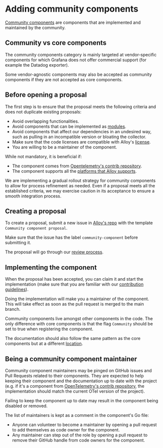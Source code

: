 # Adding community components

[Community components][cc] are components that are implemented and maintained by the community.

## Community vs core components

The community components category is mainly targeted at vendor-specific components for which Grafana does not offer commercial support (for example the Datadog exporter).

Some vendor-agnostic components may also be accepted as community components if they are not accepted as core components.

## Before opening a proposal

The first step is to ensure that the proposal meets the following criteria and does not duplicate existing proposals:

* Avoid overlapping functionalities.
* Avoid components that can be implemented as [modules][module].
* Avoid components that affect our dependencies in an undesired way, such as pulling in an incompatible version or bloating the collector.
* Make sure that the code licenses are compatible with Alloy's [license][].
* You are willing to be a maintainer of the component.

While not mandatory, it is beneficial if:

* The component comes from [Opentelemetry's contrib repository][otel].
* The component supports all the [platforms that Alloy supports][platforms].

We are implementing a gradual rollout strategy for community components to allow for process refinement as needed.
Even if a proposal meets all the established criteria, we may exercise caution in its acceptance to ensure a smooth integration process.

## Creating a proposal

To create a proposal, submit a new issue in [Alloy's repo][issue] with the template `Community component proposal`.

Make sure that the issue has the label `community-component` before submitting it.

The proposal will go through our [review process][].

## Implementing the component

When the proposal has been accepted, you can claim it and start the implementation (make sure that you are familiar with our [contribution guidelines][contributing]).

Doing the implementation will make you a maintainer of the component. This will take effect as soon as the pull request is merged to the main branch.

Community components live amongst other components in the code. The only difference with core components is that the flag `Community` should be set to true when registering the component.

The documentation should also follow the same pattern as the core components but at a different [location][cc dir].

## Being a community component maintainer

Community component maintainers may be pinged on GitHub issues and Pull Requests related to their components. They are expected to help keeping their component and the documentation up to date with the project (e.g. if it's a component from [OpenTelemetry's contrib repository][otel], the implementation should match the current OTel version of the project).

Failing to keep the component up to date may result in the component being disabled or removed.

The list of maintainers is kept as a comment in the component's Go file:
* Anyone can volunteer to become a maintainer by opening a pull request to add themselves as code owner for the component.
* Any maintainer can step out of the role by opening a pull request to remove their GitHub handle from code owners for the component.


[cc]: ../sources/get-started/community_components.md
[cc dir]: https://grafana.com/docs/alloy/latest/reference/community_components
[module]: ../sources/get-started/modules.md
[license]: ../../LICENSE
[platforms]: ../sources/introduction/supported-platforms.md
[otel]: https://github.com/open-telemetry/opentelemetry-collector-contrib
[issue]: https://github.com/grafana/alloy/issues/new/choose
[contributing]: contributing.md
[review process]: ../design/README.md
[review template]: ../design/template.md